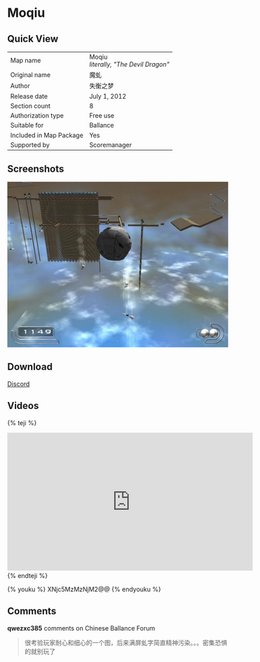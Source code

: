 # Moqiu

## Quick View

|||
|:---|:---|
|Map name|Moqiu <br> _literally, "The Devil Dragon"_| 
|Original name|魔虬|
|Author|失衡之梦|
|Release date|July 1, 2012|
|Section count|8|
|Authorization type|Free use|
|Suitable for|Ballance|
|Included in Map Package|Yes|
|Supported by|Scoremanager|

## Screenshots

![img](../../../assets/customMapIndex/moqiu.jpg)

## Download

[Discord](https://cdn.discordapp.com/attachments/413502698143350799/413719322146373632/Moqiu.Level.NMO)

## Videos

{% teji %}
<iframe width="560" height="315" src="https://www.youtube.com/embed/wXxlhX8b8L8?rel=0" frameborder="0" allow="encrypted-media" allowfullscreen></iframe>
{% endteji %}

{% youku %} XNjc5MzMzNjM2@@ {% endyouku %}

## Comments

**qwezxc385** comments on Chinese Ballance Forum
> 很考验玩家耐心和细心的一个图，后来满屏虬字简直精神污染。。。密集恐惧的就别玩了
